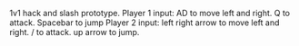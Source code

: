 1v1 hack and slash prototype. 
Player 1 input: AD to move left and right. Q to attack. Spacebar to jump
Player 2 input: left right arrow to move left and right. / to attack. up arrow to jump. 
